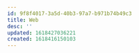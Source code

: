 ```yaml
---
id: 9f8f4017-3a5d-40b3-97a7-b971b74b49c3
title: Web
desc: ''
updated: 1618427036221
created: 1618416150103
---
```


